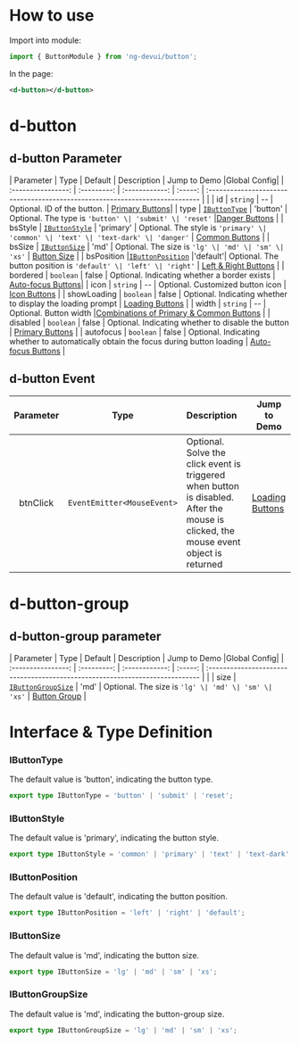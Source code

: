 # How to use

Import into module:

```ts
import { ButtonModule } from 'ng-devui/button';
```

In the page:

```xml
<d-button></d-button>
```
# d-button
## d-button Parameter

|   Parameter    |   Type |  Default |      Description          |  Jump to Demo |Global Config| 
| :----------------: | :---------: | :------------: | :-----: | :--------------------------------------------------------------------------- | |
|     id      |             `string`            |   --   | Optional. ID of the button. | [Primary Buttons](demo#button-primary)|
|     type    |  [`IButtonType`](#ibuttontype)  |  'button' | Optional. The type is `'button' \| 'submit' \| 'reset'` |[Danger Buttons](demo#button-danger)   |
|   bsStyle   | [`IButtonStyle`](#ibuttonstyle) |  'primary' | Optional. The style is `'primary' \| 'common' \| 'text' \| 'text-dark' \| 'danger'` | [Common Buttons](demo#button-common) |
|   bsSize    |  [`IButtonSize`](#ibuttonsize)   |   'md'  | Optional. The size is `'lg' \| 'md' \| 'sm' \| 'xs'` | [Button Size](demo#button-size) |
|  bsPosition |[`IButtonPosition`](#ibuttonposition) |'default'| Optional. The button position is `'default' \| 'left' \| 'right'` | [Left & Right Buttons](demo#button-left-right) |
|  bordered   |   `boolean`  |   false   | Optional. Indicating whether a border exists |  [Auto-focus Buttons](demo#button-auto-focus)|
|    icon     |   `string`   |   --   | Optional. Customized button icon | [Icon Buttons](demo#button-icon) |
| showLoading |   `boolean`  |   false   | Optional. Indicating whether to display the loading prompt | [Loading Buttons](demo#button-loading) |
|    width    |   `string`   |     --    | Optional. Button width |[Combinations of Primary & Common Buttons](demo#button-primary-and-common) |
|  disabled   |   `boolean`  |   false   | Optional. Indicating whether to disable the button | [Primary Buttons](demo#button-primary) |
|  autofocus  |   `boolean`  |   false   | Optional. Indicating whether to automatically obtain the focus during button loading | [Auto-focus Buttons](demo#button-auto-focus) |

## d-button Event

| Parameter | Type | Description | Jump to Demo |
| :------: | :-----------------: | :-------------------------------------------------------------------------------------- | ---------------------------------------------- |
| btnClick | `EventEmitter<MouseEvent>` | Optional. Solve the click event is triggered when button is disabled. After the mouse is clicked, the mouse event object is returned | [Loading Buttons](demo#button-loading)|

# d-button-group

## d-button-group parameter

| Parameter | Type | Default | Description | Jump to Demo |Global Config| 
| :----------------: | :---------: | :------------: | :-----: | :--------------------------------------------------------------------------- | |
| size | [`IButtonGroupSize`](#ibuttongroupsize) | 'md' | Optional. The size is `'lg' \| 'md' \| 'sm' \| 'xs'` | [Button Group](demo#button-groups) |

# Interface & Type Definition
### IButtonType

The default value is 'button', indicating the button type.

```ts
export type IButtonType = 'button' | 'submit' | 'reset';
```

### IButtonStyle

The default value is 'primary', indicating the button style.

```ts
export type IButtonStyle = 'common' | 'primary' | 'text' | 'text-dark' | 'danger';
```

### IButtonPosition

The default value is 'default', indicating the button position.

```ts
export type IButtonPosition = 'left' | 'right' | 'default';
```

### IButtonSize
The default value is 'md', indicating the button size.

```ts
export type IButtonSize = 'lg' | 'md' | 'sm' | 'xs';
```

### IButtonGroupSize
The default value is 'md', indicating the button-group size.

```ts
export type IButtonGroupSize = 'lg' | 'md' | 'sm' | 'xs';
```
